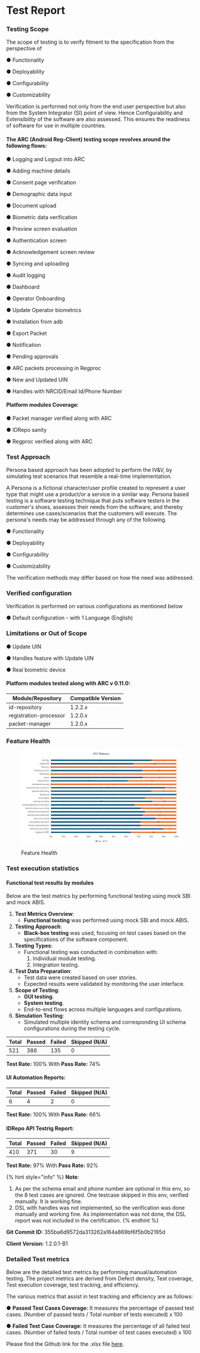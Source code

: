 # Test Report

### Testing Scope

The scope of testing is to verify fitment to the specification from the perspective of&#x20;

●     Functionality&#x20;

●     Deployability&#x20;

●     Configurability&#x20;

●     Customizability

Verification is performed not only from the end user perspective but also from the System Integrator (SI) point of view. Hence Configurability and Extensibility of the software are also assessed. This ensures the readiness of software for use in multiple countries.

#### **The ARC (Android Reg-Client) testing scope revolves around the following flows:**

●     Logging and Logout into ARC

●     Adding machine details

●     Consent page verification

●     Demographic data input

●     Document upload

●     Biometric data verification

●     Preview screen evaluation

●     Authentication screen

●     Acknowledgement screen review

●     Syncing and uploading

●     Audit logging

●     Dashboard

●     Operator Onboarding

●     Update Operator biometrics

●     Installation from adb

●     Export Packet

●     Notification

●     Pending approvals

●     ARC packets processing in Regproc

●     New and Updated UIN

●     Handles with NRCID/Email Id/Phone Number

#### **Platform modules Coverage:**

●     Packet manager verified along with ARC

●     IDRepo sanity

●     Regproc verified along with ARC

### Test Approach <a href="#id-3znysh7" id="id-3znysh7"></a>

Persona based approach has been adopted to perform the IV\&V, by simulating test scenarios that resemble a real-time implementation.

A Persona is a fictional character/user profile created to represent a user type that might use a product/or a service in a similar way. Persona based testing is a software testing technique that puts software testers in the customer's shoes, assesses their needs from the software, and thereby determines use cases/scenarios that the customers will execute. The persona's needs may be addressed through any of the following.

●     Functionality&#x20;

●     Deployability&#x20;

●     Configurability&#x20;

●     Customizability

&#x20;The verification methods may differ based on how the need was addressed.

### Verified configuration <a href="#id-2et92p0" id="id-2et92p0"></a>

Verification is performed on various configurations as mentioned below

●     Default configuration - with 1 Language (English)

### Limitations or Out of Scope <a href="#id-3dy6vkm" id="id-3dy6vkm"></a>

●     Update UIN

●      Handles feature with Update UIN

●      Real biometric device

#### Platform modules tested along with ARC v 0.11.0:

| Module/Repository       | Compatible Version |
| ----------------------- | ------------------ |
| id-repository           | 1.2.2.x            |
| registration-processor  |  1.2.0.x           |
| packet-manager          | 1.2.0.x            |

### Feature Health   &#x20;

<div align="left"><figure><img src="../../../.gitbook/assets/ARC_Plactform_1.2.0.2_Feature_Health.png" alt=""><figcaption><p>Feature Health</p></figcaption></figure></div>

### Test execution statistics

#### Functional test results by modules <a href="#id-17dp8vu" id="id-17dp8vu"></a>

Below are the test metrics by performing functional testing using mock SBI and mock ABIS.&#x20;

1. **Test Metrics Overview**:
   * **Functional testing** was performed using mock SBI and mock ABI&#x53;**.**
2. **Testing Approach**:
   * **Black-box testing** was used, focusing on test cases based on the specifications of the software component.
3. **Testing Types**:
   * Functional testing was conducted in combination with:
     1. Individual module testing.
     2. Integration testing.
4. **Test Data Preparation**:
   * Test data were created based on user stories.
   * Expected results were validated by monitoring the user interface.
5. **Scope of Testing**:
   * **GUI testing**.
   * **System testing**.
   * End-to-end flows across multiple languages and configurations.
6. **Simulation Testing**:
   * Simulated multiple identity schema and corresponding UI schema configurations during the testing cycle.

<table data-full-width="true"><thead><tr><th>Total</th><th>Passed</th><th>Failed</th><th>Skipped (N/A)</th></tr></thead><tbody><tr><td>521</td><td>386</td><td>135</td><td>0</td></tr></tbody></table>

**Test Rate:** 100% With **Pass Rate:** 74%

#### UI Automation Reports:

<table data-full-width="true"><thead><tr><th>Total</th><th>Passed</th><th>Failed</th><th>Skipped (N/A)</th></tr></thead><tbody><tr><td>6</td><td>4</td><td>2</td><td>0</td></tr></tbody></table>

**Test Rate:** 100% With **Pass Rate:** 66%

#### IDRepo API Testrig Report:

<table data-full-width="true"><thead><tr><th>Total</th><th>Passed</th><th>Failed</th><th>Skipped (N/A)</th></tr></thead><tbody><tr><td>410</td><td>371</td><td>30</td><td>9</td></tr></tbody></table>

**Test Rate:** 97% With **Pass Rate:** 92%

{% hint style="info" %}
**Note**:&#x20;

1. As per the schema email and phone number are optional in this env, so the 8 test cases are ignored. One testcase skipped in this env, verified manually. It is working fine.
2. DSL with handles was not implemented, so the verification was done manually and working fine. As implementation was not done, the DSL report was not included in the certification.
{% endhint %}

**Git Commit ID:**  355ba6d9572da313262a164a869bf6f5b0b2195d

**Client Version:** 1.2.0.1-B1

### Detailed Test metrics

Below are the detailed test metrics by performing manual/automation testing. The project metrics are derived from Defect density, Test coverage, Test execution coverage, test tracking, and efficiency.

The various metrics that assist in test tracking and efficiency are as follows:

●       **Passed Test Cases Coverage:** It measures the percentage of passed test cases. (Number of passed tests / Total number of tests executed) x 100

●      **Failed Test Case Coverage:** It measures the percentage of all failed test cases. (Number of failed tests / Total number of test cases executed) x 100

Please find the Github link for the .xlsx file [here](https://github.com/mosip/test-management/blob/master/ARC/ARC%200.11.0%20Platform%201.2.0.2/ARC_Platform_1.2.0.2_Verification_Report_latest.xlsx).
